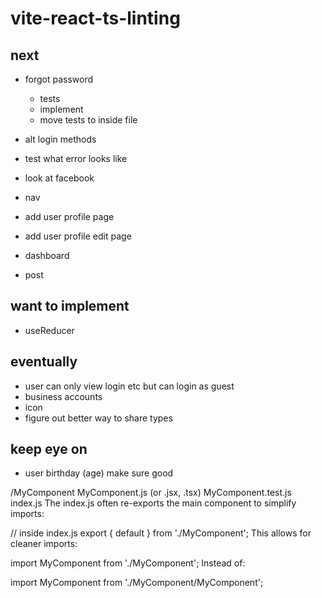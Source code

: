 # vite-react-ts-linting

## next

- forgot password
  - tests
  - implement
  - move tests to inside file
- alt login methods

- test what error looks like
- look at facebook

- nav

- add user profile page
- add user profile edit page

- dashboard
- post

## want to implement

- useReducer

## eventually

- user can only view login etc but can login as guest
- business accounts
- icon
- figure out better way to share types

## keep eye on

- user birthday (age) make sure good

/MyComponent
MyComponent.js (or .jsx, .tsx)
MyComponent.test.js
index.js
The index.js often re-exports the main component to simplify imports:

// inside index.js
export { default } from './MyComponent';
This allows for cleaner imports:

import MyComponent from './MyComponent';
Instead of:

import MyComponent from './MyComponent/MyComponent';
